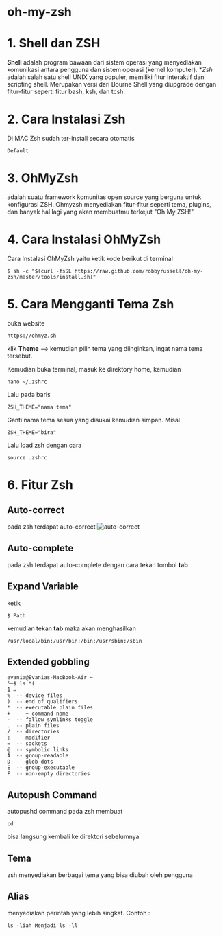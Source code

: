 # oh-my-zsh
# 1. Shell dan ZSH
**Shell** adalah program bawaan dari sistem operasi yang menyediakan komunikasi antara pengguna dan sistem operasi \(kernel komputer\).
**Zsh* adalah salah satu shell UNIX yang populer, memiliki fitur interaktif dan scripting shell. Merupakan versi dari Bourne Shell yang diupgrade dengan fitur-fitur seperti fitur bash, ksh, dan tcsh.

# 2. Cara Instalasi Zsh
Di MAC Zsh sudah ter-install secara otomatis
```
Default
```
# 3. OhMyZsh
adalah suatu framework komunitas open source yang berguna untuk konfigurasi ZSH. Ohmyzsh menyediakan fitur-fitur seperti tema, plugins, dan banyak hal lagi yang akan membuatmu terkejut "Oh My ZSH!"
# 4. Cara Instalasi OhMyZsh
Cara Instalasi OhMyZsh yaitu ketik kode berikut di terminal
```
$ sh -c "$(curl -fsSL https://raw.github.com/robbyrussell/oh-my-zsh/master/tools/install.sh)"
```
# 5. Cara Mengganti Tema Zsh
buka website
```
https://ohmyz.sh
```
klik **Theme** --> kemudian pilih tema yang diinginkan, ingat nama tema tersebut.

Kemudian buka terminal, masuk ke direktory home, kemudian
```
nano ~/.zshrc
```
Lalu pada baris
```
ZSH_THEME="nama tema"
```
Ganti nama tema sesua yang disukai kemudian simpan.
Misal 
```
ZSH_THEME="bira"
```
Lalu load zsh dengan cara
```
source .zshrc
```
# 6. Fitur Zsh
## Auto-correct
pada zsh terdapat auto-correct
![auto-correct](https://qph.ec.quoracdn.net/main-qimg-d45a5c5abf52584a62a147e4df0bbd82.webp "Logo Title Text 1")

## Auto-complete
pada zsh terdapat auto-complete dengan cara tekan tombol **tab**

## Expand Variable
ketik
``` 
$ Path
```
kemudian tekan **tab**
maka akan menghasilkan 
```
/usr/local/bin:/usr/bin:/bin:/usr/sbin:/sbin
```
 ## Extended gobbling
 ```
 evania@Evanias-MacBook-Air ~
╰─$ ls *(                                                                   1 ↵
%  -- device files
)  -- end of qualifiers
*  -- executable plain files
+  -- + command name
-  -- follow symlinks toggle
.  -- plain files
/  -- directories
:  -- modifier
=  -- sockets
@  -- symbolic links
A  -- group-readable
D  -- glob dots
E  -- group-executable
F  -- non-empty directories
 ```

 ## Autopush Command
 autopushd command pada zsh membuat 
 ```
 cd
 ```
 bisa langsung kembali ke direktori sebelumnya

 ## Tema
 zsh menyediakan berbagai tema yang bisa diubah oleh pengguna

 ## Alias 
 menyediakan perintah yang lebih singkat. Contoh :
 ```
ls -liah Menjadi ls -ll
 ```
